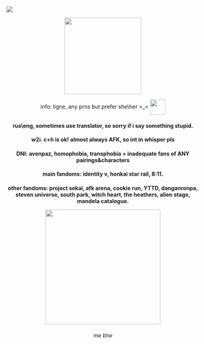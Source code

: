 ![](https://komarev.com/ghpvc/?username=lignexxx&color=yellow&style=for-the-badge)
<p align="center">
      <img width="200" height="200" src="https://static.wikia.nocookie.net/houkai-star-rail/images/1/1a/Sticker_PPG_13_Aventurine_03.png/revision/latest?cb=20240802020019">
</p>
<p align="center">
   info: ligne, any prns but prefer she\her >_< <img align="center" width="40" height="40" src="https://static.wikia.nocookie.net/houkai-star-rail/images/6/67/Weibo_Time_Limited_Expression_2024_Aventurine.png/revision/latest?cb=20240831013145">
</p>
<h4 align="center">       rus\eng, sometimes use translator, so sorry if i say something stupid. 
<h4 align="center"> w2i. c+h is ok! almost always AFK, so int in whisper pls
<h4 align="center"> DNI: avenpaz, homophobia, transphobia + inadequate fans of ANY pairings&characters
<h4 align="center"> main fandoms: identity v, honkai star rail, 8:11.
<h4 align="center"> other fandoms: project sekai, afk arena, cookie run, YTTD, danganronpa, steven universe, south park, witch heart, the heathers, alien stage, mandela catalogue. 
<p style="white-space: nowrap;">
<p align="center">
     <img width="300" height="300" src="https://media1.tenor.com/m/7n02vvC_1qIAAAAd/aventurine-origami-bird-aventurine.gif"
</p>
<h6 align="center"> me btw
